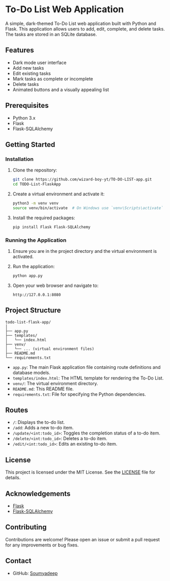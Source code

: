 # To-Do List Web Application

A simple, dark-themed To-Do List web application built with Python and Flask. This application allows users to add, edit, complete, and delete tasks. The tasks are stored in an SQLite database.

## Features

- Dark mode user interface
- Add new tasks
- Edit existing tasks
- Mark tasks as complete or incomplete
- Delete tasks
- Animated buttons and a visually appealing list

## Prerequisites

- Python 3.x
- Flask
- Flask-SQLAlchemy

## Getting Started

### Installation

1. Clone the repository:
    ```bash
    git clone https://github.com/wizard-boy-yt/TO-DO-LIST-app.git
    cd TODO-List-FlaskApp
    ```

2. Create a virtual environment and activate it:
    ```bash
    python3 -m venv venv
    source venv/bin/activate  # On Windows use `venv\Scripts\activate`
    ```

3. Install the required packages:
    ```bash
    pip install Flask Flask-SQLAlchemy
    ```

### Running the Application

1. Ensure you are in the project directory and the virtual environment is activated.

2. Run the application:
    ```bash
    python app.py
    ```

3. Open your web browser and navigate to:
    ```
    http://127.0.0.1:8080
    ```

## Project Structure

```
todo-list-flask-app/
│
├── app.py
├── templates/
│   └── index.html
├── venv/
│   └── ... (virtual environment files)
├── README.md
└── requirements.txt
```

- `app.py`: The main Flask application file containing route definitions and database models.
- `templates/index.html`: The HTML template for rendering the To-Do List.
- `venv/`: The virtual environment directory.
- `README.md`: This README file.
- `requirements.txt`: File for specifying the Python dependencies.

## Routes

- `/`: Displays the to-do list.
- `/add`: Adds a new to-do item.
- `/update/<int:todo_id>`: Toggles the completion status of a to-do item.
- `/delete/<int:todo_id>`: Deletes a to-do item.
- `/edit/<int:todo_id>`: Edits an existing to-do item.

## License

This project is licensed under the MIT License. See the [LICENSE](LICENSE) file for details.

## Acknowledgements

- [Flask](https://flask.palletsprojects.com/)
- [Flask-SQLAlchemy](https://flask-sqlalchemy.palletsprojects.com/)

## Contributing

Contributions are welcome! Please open an issue or submit a pull request for any improvements or bug fixes.

## Contact

- GitHub: [Soumyadeep](https://github.com/wizard-boy-yt)
